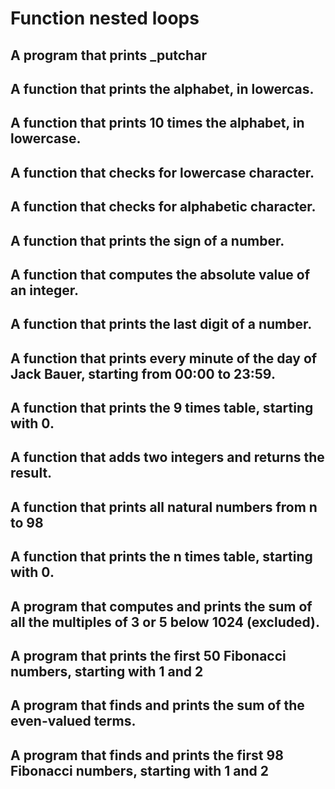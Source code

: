 # Function nested loops

## A program that prints _putchar

## A function that prints the alphabet, in lowercas.

## A function that prints 10 times the alphabet, in lowercase.

## A function that checks for lowercase character.

## A function that checks for alphabetic character.

## A function that prints the sign of a number.

## A function that computes the absolute value of an integer.

## A function that prints the last digit of a number.

## A function that prints every minute of the day of Jack Bauer, starting from 00:00 to 23:59.

## A function that prints the 9 times table, starting with 0.

## A function that adds two integers and returns the result.

## A function that prints all natural numbers from n to 98

## A function that prints the n times table, starting with 0.

## A program that computes and prints the sum of all the multiples of 3 or 5 below 1024 (excluded).

## A program that prints the first 50 Fibonacci numbers, starting with 1 and 2

## A program that finds and prints the sum of the even-valued terms.

## A program that finds and prints the first 98 Fibonacci numbers, starting with 1 and 2
